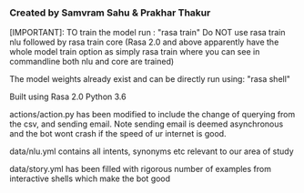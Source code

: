 ### Created by Samvram Sahu & Prakhar Thakur 

[IMPORTANT]:
TO train the model run : "rasa train"
Do NOT use rasa train nlu followed by rasa train core (Rasa 2.0 and above apparently have the whole model train option as simply rasa train where you can see in commandline both nlu and core are trained)

The model weights already exist and can be directly run using:
"rasa shell"

Built using Rasa 2.0
Python 3.6

actions/action.py has been modified to include the change of querying from the csv, and sending email. Note sending email is deemed asynchronous and the bot wont crash if the speed of ur internet is good.

data/nlu.yml contains all intents, synonyms etc relevant to our area of study

data/story.yml has been filled with rigorous number of examples from interactive shells which make the bot good
